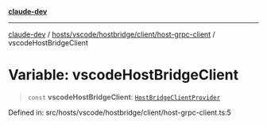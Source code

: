 [**claude-dev**](../../../../../../README.md)

***

[claude-dev](../../../../../../README.md) / [hosts/vscode/hostbridge/client/host-grpc-client](../README.md) / vscodeHostBridgeClient

# Variable: vscodeHostBridgeClient

> `const` **vscodeHostBridgeClient**: [`HostBridgeClientProvider`](../../../../../host-provider-types/interfaces/HostBridgeClientProvider.md)

Defined in: src/hosts/vscode/hostbridge/client/host-grpc-client.ts:5
